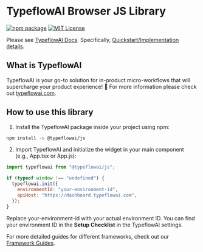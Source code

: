 # TypeflowAI Browser JS Library

[![npm package](https://img.shields.io/npm/v/@typeflowai/js?style=flat-square)](https://www.npmjs.com/package/@typeflowai/js)
[![MIT License](https://img.shields.io/badge/License-MIT-red.svg?style=flat-square)](https://opensource.org/licenses/MIT)

Please see [TypeflowAI Docs](https://typeflowai.com/docs).
Specifically, [Quickstart/Implementation details](https://typeflowai.com/docs/getting-started/quickstart).

## What is TypeflowAI

TypeflowAI is your go-to solution for in-product micro-workflows that will supercharge your product experience! 🚀 For more information please check out [typeflowai.com](https://typeflowai.com).

## How to use this library

1. Install the TypeflowAI package inside your project using npm:

```bash
npm install -s @typeflowai/js
```

2. Import TypeflowAI and initialize the widget in your main component (e.g., App.tsx or App.js):

```javascript
import typeflowai from "@typeflowai/js";

if (typeof window !== "undefined") {
  typeflowai.init({
    environmentId: "your-environment-id",
    apiHost: "https://dashboard.typeflowai.com",
  });
}
```

Replace your-environment-id with your actual environment ID. You can find your environment ID in the **Setup Checklist** in the TypeflowAI settings.

For more detailed guides for different frameworks, check out our [Framework Guides](https://typeflowai.com/docs/getting-started/framework-guides).
